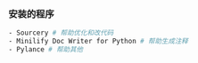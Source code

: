 ### 安装的程序

```bash
- Sourcery # 帮助优化和改代码
- Minilify Doc Writer for Python # 帮助生成注释
- Pylance # 帮助其他
```
